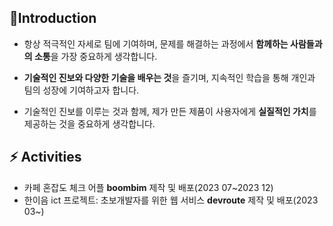 ## 👋Introduction
- 항상 적극적인 자세로 팀에 기여하며, 문제를 해결하는 과정에서 **함께하는 사람들과의 소통**을 가장 중요하게 생각합니다.

- **기술적인 진보와 다양한 기술을 배우는 것**을 즐기며, 지속적인 학습을 통해 개인과 팀의 성장에 기여하고자 합니다.
 
- 기술적인 진보를 이루는 것과 함께, 제가 만든 제품이 사용자에게 **실질적인 가치**를 제공하는 것을 중요하게 생각합니다.

## ⚡ Activities
 - 카페 혼잡도 체크 어플 **boombim** 제작 및 배포(2023 07~2023 12)
 - 한이음 ict 프로젝트: 초보개발자를 위한 웹 서비스 **devroute** 제작 및 배포(2023 03~)
 


## 

<!--
**Munhangyeol/Munhangyeol** is a ✨ _special_ ✨ repository because its `README.md` (this file) appears on your GitHub profile.

Here are some ideas to get you started:

- 🔭 I’m currently working on ...
- 🌱 I’m currently learning ...
- 👯 I’m looking to collaborate on ...
- 🤔 I’m looking for help with ...
- 💬 Ask me about ...
- 📫 How to reach me: ...
- 😄 Pronouns: ...
- ⚡ Fun fact: ...
-->

